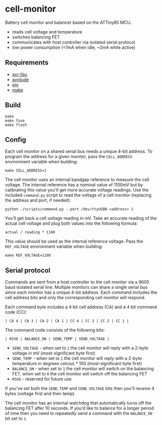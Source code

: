 # cell-monitor

Battery cell monitor and balancer based on the ATTiny85 MCU.

* reads cell voltage and temperature
* switches balancing FET
* communicates with host controller via isolated serial protocol
* low power consumption (<1mA when idle, ~2mA while active)

## Requirements

* [avr-libc](http://www.nongnu.org/avr-libc/)
* [avrdude](http://www.nongnu.org/avrdude/)
* [pio](http://platformio.org)
* [make](https://www.gnu.org/software/make/)

## Build

```
make
make fuse
make flash
```

## Config

Each cell monitor on a shared serial bus needs a unique 4-bit address.  To program the address for a given monitor, pass the `CELL_ADDRESS` environment variable when building:

```
make CELL_ADDRESS=1
```

The cell monitor uses an internal bandgap reference to measure the cell voltage.  The internal reference has a nominal value of 1100mV but by calibrating this value you'll get more accurate voltage readings.  Use the included `command.py` script to read the voltage of a cell monitor (replacing the address and port, if needed):

```
python ./scripts/command.py --port /dev/ttyUSB0 <address> 1
```

You'll get back a cell voltage reading in mV.  Take an accurate reading of the actual cell voltage and plug both values into the following formula:

```
actual / reading * 1100
```

This value should be used as the internal reference voltage.  Pass the `REF_VOLTAGE` environment variable when building:

```
make REF_VOLTAGE=1100
```

## Serial protocol

Commands are sent from a host controller to the cell monitor via a 9600 baud isolated serial line.  Multiple monitors can share a single serial bus since each monitor has a unique 4-bit address.  Each command includes the cell address bits and only the corresponding cell monitor will respond.

Each command byte includes a 4 bit cell address (CA) and a 4 bit command code (CC):

```
| CA 4 | CA 3 | CA 2 | CA 1 | CC 4 | CC 3 | CC 2 | CC 1 |
```

The command code consists of the following bits:

```
| RSVD | BALANCE_ON | SEND_TEMP | SEND_VOLTAGE |
```

* `SEND_VOLTAGE` - when set to `1` the cell monitor will reply with a 2-byte voltage in mV (most-significant byte first)
* `SEND_TEMP` - when set to `1` the cell monitor will reply with a 2-byte temperature in degrees celcius * 100 (most-significant byte first)
* `BALANCE_ON` - when set to `1` the cell monitor will switch on the balancing FET, when set to `0` the cell monitor will switch off the balancing FET
* `RSVD` - reserved for future use

If you've set both the `SEND_TEMP` and `SEND_VOLTAGE` bits then you'll receive 4 bytes (voltage first and then temp).

The cell monitor has an internal watchdog that automatically turns off the balancing FET after 10 seconds.  If you'd like to balance for a longer period of time then you need to repeatedly send a command with the `BALANCE_ON` bit set to `1`.
